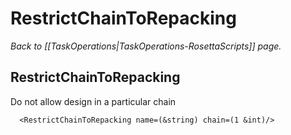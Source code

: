 # RestrictChainToRepacking
*Back to [[TaskOperations|TaskOperations-RosettaScripts]] page.*
## RestrictChainToRepacking

Do not allow design in a particular chain

      <RestrictChainToRepacking name=(&string) chain=(1 &int)/>

